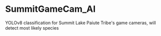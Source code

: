 # SummitGameCam_AI
YOLOv8 classification for Summit Lake Paiute Tribe's game cameras, will detect most likely species
